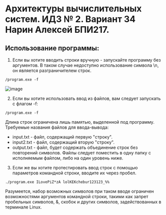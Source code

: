 # Архитектуры вычислительных систем. ИДЗ № 2. Вариант 34 <br/> Нарин Алексей БПИ217.
## Использование программы:
1. Если вы хотите вводить строки вручную - запускайте программу без аргументов. В таком случае недоступно использование символа \n, он является разграничителем строк.
```
/program.exe -f
```
![image](https://user-images.githubusercontent.com/44980361/201536805-3ffdf836-1a76-46fd-8919-f29d86c42920.png)



2. Если вы хотите использовать ввод из файлов, вам следует запускать с флагом -f:
```
/program.exe -f
```
Длина строк ограничена лишь памятью, выделенной под программу. Требуемые названия файлов для ввода-вывода:
* input.txt - файл, содержащий первую "строку".
* input2.txt - файл, содержащий вторую "строку".
* output.txt - файл, будет содержать объединение строк без повторений символов.
Файлы следует поместить в одну папку с исполняемым файлом, либо на один уровень ниже.

3. Если же вы хотите протестировать ввод строк с помощью параметров командной строки, вводите их через пробел.
```
./program.exe ILovePiZ*zA lolKEKchebur123123_%%
```
Разумеется, набор возможных символов при таком вводе ограничен возможностями аргументов командной строки, такими как запрет пробельных символов, &, скобок и других символов, задействованных в терминале Linux.
